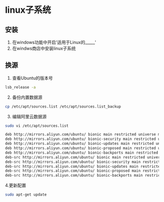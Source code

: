# linux子系统

## 安装

1. 在windows功能中开启'适用于Linux的_____'
2. 在windws商店中安装linux子系统

## 换源

1. 查看Ubuntu的版本号

```bash
lsb_release -a
```

2. 备份内置数据源

```bash
cp /etc/apt/sources.list /etc/apt/sources.list_backup
```

3. 编辑阿里云数据源

```bash
sudo vi /etc/apt/sources.list
```

```txt
deb http://mirrors.aliyun.com/ubuntu/ bionic main restricted universe multiverse
deb http://mirrors.aliyun.com/ubuntu/ bionic-security main restricted universe multiverse
deb http://mirrors.aliyun.com/ubuntu/ bionic-updates main restricted universe multiverse
deb http://mirrors.aliyun.com/ubuntu/ bionic-proposed main restricted universe multiverse
deb http://mirrors.aliyun.com/ubuntu/ bionic-backports main restricted universe multiverse
deb-src http://mirrors.aliyun.com/ubuntu/ bionic main restricted universe multiverse
deb-src http://mirrors.aliyun.com/ubuntu/ bionic-security main restricted universe multiverse
deb-src http://mirrors.aliyun.com/ubuntu/ bionic-updates main restricted universe multiverse
deb-src http://mirrors.aliyun.com/ubuntu/ bionic-proposed main restricted universe multiverse
deb-src http://mirrors.aliyun.com/ubuntu/ bionic-backports main restricted universe multiverse
```

4.更新配置

```bash
sudo apt-get update
```
